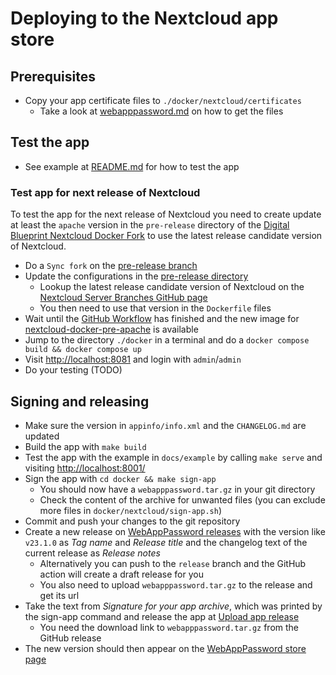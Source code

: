 # Deploying to the Nextcloud app store

## Prerequisites

- Copy your app certificate files to `./docker/nextcloud/certificates`
    - Take a look at [webapppassword.md](https://gitlab.tugraz.at/vpu-private/vpu-docs-private/-/blob/master/docs/projects/webapppassword.md)
      on how to get the files

## Test the app

- See example at [README.md](../README.md) for how to test the app

### Test app for next release of Nextcloud

To test the app for the next release of Nextcloud you need to create update at least the `apache` version in
the `pre-release` directory of the [Digital Blueprint Nextcloud Docker Fork](https://github.com/digital-blueprint/nextcloud-docker/tree/pre-release/pre-release)
to use the latest release candidate version of Nextcloud.

- Do a `Sync fork` on the [pre-release branch](https://github.com/digital-blueprint/nextcloud-docker/tree/pre-release)
- Update the configurations in the [pre-release directory](https://github.com/digital-blueprint/nextcloud-docker/tree/pre-release/pre-release)
    - Lookup the latest release candidate version of Nextcloud on the [Nextcloud Server Branches GitHub page](https://github.com/nextcloud/server/branches/all)
    - You then need to use that version in the `Dockerfile` files
- Wait until the [GitHub Workflow](https://github.com/digital-blueprint/nextcloud-docker/actions/workflows/build-deploy-pre-images.yml)
  has finished and the new image for [nextcloud-docker-pre-apache](https://github.com/digital-blueprint/nextcloud-docker/pkgs/container/nextcloud-docker-pre-apache)
  is available
- Jump to the directory `./docker` in a terminal and do a `docker compose build && docker compose up`
- Visit <http://localhost:8081> and login with `admin`/`admin`
- Do your testing (TODO)

## Signing and releasing

- Make sure the version in `appinfo/info.xml` and the `CHANGELOG.md` are updated
- Build the app with `make build`
- Test the app with the example in `docs/example` by calling `make serve` and visiting <http://localhost:8001/>
- Sign the app with `cd docker && make sign-app`
    - You should now have a `webapppassword.tar.gz` in your git directory
    - Check the content of the archive for unwanted files (you can exclude more files in
      `docker/nextcloud/sign-app.sh`)
- Commit and push your changes to the git repository
- Create a new release on [WebAppPassword releases](https://github.com/digital-blueprint/webapppassword/releases/)
  with the version like `v23.1.0` as *Tag name* and *Release title* and the changelog text of the current
  release as *Release notes*
    - Alternatively you can push to the `release` branch and the GitHub action will create
      a draft release for you
    - You also need to upload `webapppassword.tar.gz` to the release and get its url
- Take the text from *Signature for your app archive*, which was printed by the sign-app command and
  release the app at [Upload app release](https://apps.nextcloud.com/developer/apps/releases/new)
    - You need the download link to `webapppassword.tar.gz` from the GitHub release
- The new version should then appear on the [WebAppPassword store page](https://apps.nextcloud.com/apps/webapppassword)
